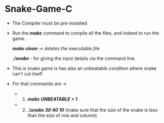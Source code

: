 # Snake-Game-C

* The Compiler must be pre-installed 

* Run the ***make*** command to compile all the files, and indeed to run the game. 

  ***make clean** -> deletes the executable file*

  ***./snake <snake row> <snake column> <snake size>*** - for giving the input details via the command line.

  


* This is snake game is has also an unbeatable condition where snake can't cut itself

* For that commands are ->
    * 1. ***make UNBEATABLE = 1***
    * 2. ***.\snake 30 40 10*** (make sure that the size of the snake is less than the size of row and column)